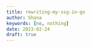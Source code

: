 ```yaml
---
title: rewriting-my-ssg-in-go
author: Shana
keywords: [no, nothing]
date: 2023-02-24
draft: true
---
```



